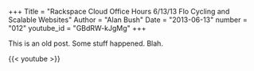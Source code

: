 +++
Title = "Rackspace Cloud Office Hours 6/13/13 Flo Cycling and Scalable Websites"
Author = "Alan Bush"
Date = "2013-06-13"
number = "012"
youtube_id = "GBdRW-kJgMg"
+++

This is an old post. Some stuff happened. Blah.

{{< youtube >}}
